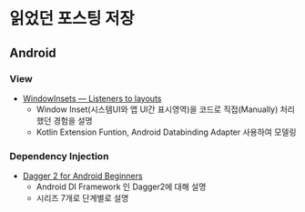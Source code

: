 # 읽었던 포스팅 저장


## Android
### View
 * [WindowInsets — Listeners to layouts][window-insets] 
   - Window Inset(시스템UI와 앱 UI간 표시영역)을 코드로 직접(Manually) 처리했던 경험을 설명
   - Kotlin Extension Funtion, Android Databinding Adapter 사용하여 모델링

### Dependency Injection
 * [Dagger 2 for Android Beginners][dagger2-for-android-beginner] 
   - Android DI Framework 인 Dagger2에 대해 설명
   - 시리즈 7개로 단계별로 설명

 [window-insets]: https://chris.banes.dev/2019/04/12/insets-listeners-to-layouts/\
 [dagger2-for-android-beginner]: https://medium.com/@harivigneshjayapalan/dagger-2-for-android-beginners-introduction-be6580cb3edb
